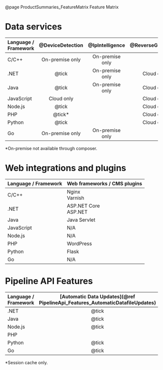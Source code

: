 @page ProductSummaries_FeatureMatrix Feature Matrix

# Data services

| Language / Framework | <center>@DeviceDetection</center> | <center>@IpIntelligence</center>  | <center>@ReverseGeocoding</center> | <center>@Pipeline</center> |
|----------------------|------------------|------------------|-------------------|-----------|
| C/C++                | <center>On-premise only</center>  | <center>On-premise only</center>  |                   |           |
| .NET                 | <center>@tick</center>            | <center>On-premise only</center>  | <center>Cloud only</center>        | <center>@tick</center>     |
| Java                 | <center>@tick</center>            | <center>On-premise only</center>  | <center>Cloud only</center>        | <center>@tick</center>     |
| JavaScript           | <center>Cloud only</center>       |                  | <center>Cloud only</center>        |           |
| Node.js              | <center>@tick</center>            |                  | <center>Cloud only</center>        | <center>@tick</center>     |
| PHP                  | <center>@tick*</center>           |                  | <center>Cloud only</center>        | <center>@tick</center>     |
| Python               | <center>@tick</center>            |                  | <center>Cloud only</center>        | <center>@tick</center>     |
| Go                   | <center>On-premise only</center>  | <center>On-premise only</center>  |                   |           |

*On-premise not available through composer.<BR>

# Web integrations and plugins

| Language / Framework | Web frameworks / CMS plugins |
|----------------------|------------------------------|
| C/C++                | Nginx<BR>Varnish             |
| .NET                 | ASP.NET Core<BR>ASP.NET      | 
| Java                 | Java Servlet                 |
| JavaScript           | N/A                          |
| Node.js              | N/A                          |
| PHP                  | WordPress                    |
| Python               | Flask                        |
| Go                   | N/A                          |

# Pipeline API Features

| Language / Framework | <center>[Automatic Data Updates](@ref PipelineApi_Features_AutomaticDatafileUpdates)</center> | <center>[Client-side Evidence](@ref PipelineApi_Features_ClientSideEvidence)</center> | <center>[Usage Sharing](@ref PipelineApi_Features_UsageSharing)</center> | <center>[Asynchronous Execution](@ref PipelineApi_Features_AsynchronousExecution)</center> | <center>[Lazy Loading](@ref PipelineApi_Features_LazyLoading)</center> | <center>[Parallel Execution](@ref PipelineApi_Features_ParallelExecution)</center> | <center>[Result Caching](@ref PipelineApi_Features_ResultCaching)</center> |
|----------------------|------------------------------------------------------------------|----------------------------------------------------------|---------------------------------------------|---------------------------------------------------------------|-------------------------------------------|-------------------------------------------------------|-----------------------------------------------|
| .NET                 | <center>@tick</center>                                                            | <center>@tick</center>                                                    | <center>@tick</center>                                       |                                                               | <center>@tick</center>                                     | <center>@tick</center>                                                 | <center>@tick</center>                                         |
| Java                 | <center>@tick</center>                                                            | <center>@tick</center>                                                    | <center>@tick</center>                                       |                                                               | <center>@tick</center>                                     | <center>@tick</center>                                                 | <center>@tick</center>                                         | 
| Node.js              | <center>@tick</center>                                                            | <center>@tick</center>                                                    | <center>@tick</center>                                       | <center>@tick</center>                                                         |                                           | <center>@tick</center>                                                 | <center>@tick</center>                                         |
| PHP                  |                                                                  | <center>@tick</center>                                                    |                                             |                                                               |                                           |                                                       | <center>@tick*</center>                                        |
| Python               | <center>@tick</center>                                                            | <center>@tick</center>                                                    | <center>@tick</center>                                       |                                                               |                                           |                                                       | <center>@tick</center>                                         |
| Go                   | <center>@tick</center>                                                            |                                                          |                                             |                                                               |                                           |                                                       |                                               |

*Session cache only.

